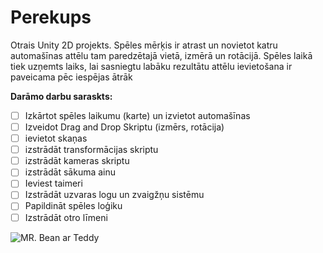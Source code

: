 # Perekups
Otrais Unity 2D projekts.
Spēles mērķis ir atrast un novietot katru automašīnas
attēlu tam paredzētajā vietā, izmērā un rotācijā.
Spēles laikā tiek uzņemts laiks, lai sasniegtu labāku rezultātu attēlu ievietošana ir paveicama 
pēc iespējas ātrāk

**Darāmo darbu saraskts:**
- [ ] Izkārtot spēles laikumu (karte) un izvietot automašīnas 
- [ ] Izveidot Drag and Drop Skriptu (izmērs, rotācija)
- [ ] ievietot skaņas
- [ ] izstrādāt transformācijas skriptu 
- [ ] izstrādāt kameras skriptu
- [ ] izstrādāt sākuma ainu 
- [ ] Ieviest taimeri
- [ ] Izstrādāt uzvaras logu un zvaigžņu sistēmu 
- [ ] Papildināt spēles loģiku 
- [ ] Izstrādāt otro līmeni

![MR. Bean ar Teddy](https://www.pngall.com/wp-content/uploads/5/Cartoon-Mr.-Bean-PNG-Free-Download.png)

